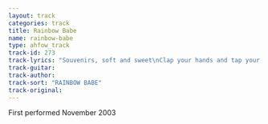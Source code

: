 ```yaml
---
layout: track
categories: track
title: Rainbow Babe
name: rainbow-babe
type: ahfow_track
track-id: 273
track-lyrics: "Souvenirs, soft and sweet\nClap your hands and tap your feet\nRing your bells and paint your toes\nRainbow babe\n \nAquavit, in plastic cups\nFeathered drums and lipstick butts\nRIng your bells and paint your toes\nRainbow babe\n \nMidnight fell, at 12 o'clock\nAnd your lips, said ticker tock\nTwo and two, makes twenty two\nRainbow babe"
track-guitar: 
track-author: 
track-sort: "RAINBOW BABE"
track-original: 
---
```

First performed November 2003
